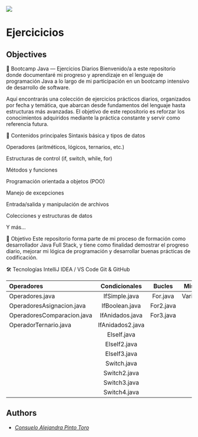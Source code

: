 ![](Prueba_1/Generation.jpg.)

# Ejercicicios

## Objectives 
🧠 Bootcamp Java — Ejercicios Diarios
Bienvenido/a a este repositorio donde documentaré mi progreso y aprendizaje en el lenguaje de programación Java a lo largo de mi participación en un bootcamp intensivo de desarrollo de software.

Aquí encontrarás una colección de ejercicios prácticos diarios, organizados por fecha y temática, que abarcan desde fundamentos del lenguaje hasta estructuras más avanzadas. El objetivo de este repositorio es reforzar los conocimientos adquiridos mediante la práctica constante y servir como referencia futura.

📌 Contenidos principales
Sintaxis básica y tipos de datos

Operadores (aritméticos, lógicos, ternarios, etc.)

Estructuras de control (if, switch, while, for)

Métodos y funciones

Programación orientada a objetos (POO)

Manejo de excepciones

Entrada/salida y manipulación de archivos

Colecciones y estructuras de datos

Y más...

🚀 Objetivo
Este repositorio forma parte de mi proceso de formación como desarrollador Java Full Stack, y tiene como finalidad demostrar el progreso diario, mejorar mi lógica de programación y desarrollar buenas prácticas de codificación.

🛠️ Tecnologías
IntelliJ IDEA / VS Code
Git & GitHub

Operadores                    | Condicionales               | Bucles                      | Misceláneos
:---------------------------- | :-------------------------: | :-------------------------: | -------------------------:
Operadores.java               | IfSimple.java               | For.java                    | Variables.java
OperadoresAsignacion.java     | IfBoolean.java              | For2.java                   | 
OperadoresComparacion.java    | IfAnidados.java             | For3.java                   | 
OperadorTernario.java         | IfAnidados2.java            |                             | 
                              | ElseIf.java                 |                             | 
                              | ElseIf2.java                |                             | 
                              | ElseIf3.java                |                             | 
                              | Switch.java                 |                             | 
                              | Switch2.java                |                             | 
                              | Switch3.java                |                             | 
                              | Switch4.java                |                             | 



## Authors


* [*Consuelo Alejandra Pinto Toro*](https://github.com/Arkanabytes)
